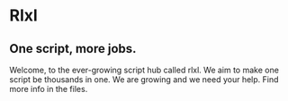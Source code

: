 # Rlxl
## One script, more jobs.

Welcome, to the ever-growing script hub called rlxl. 
We aim to make one script be thousands in one. We are growing and we need your help.
Find more info in the files.
